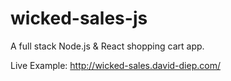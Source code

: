 # wicked-sales-js
 A full stack Node.js &amp; React shopping cart app.
 
 Live Example: http://wicked-sales.david-diep.com/
 
